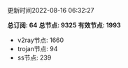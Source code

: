 更新时间2022-08-16 06:32:27

**总订阅: 64**
**总节点: 9325**
**有效节点: 1993**
- v2ray节点: 1660
- trojan节点: 94
- ss节点: 239
